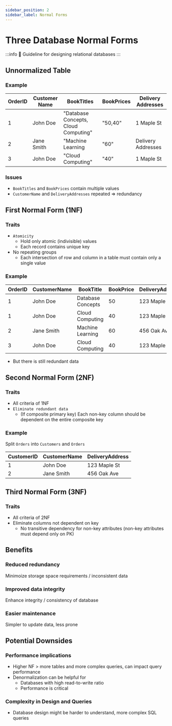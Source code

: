 ```yaml
---
sidebar_position: 2
sidebar_label: Normal Forms
---
```


# Three Database Normal Forms
:::info
🤖 Guideline for designing relational databases
:::

## Unnormalized Table
### Example

| OrderID | Customer Name | BookTitles                           | BookPrices | Delivery Addresses |
|---------|---------------|--------------------------------------|------------|--------------------|
| 1       | John Doe      | "Database Concepts, Cloud Computing" | "50,40"    | 1 Maple St        |
| 2       | Jane Smith    | "Machine Learning                    | "60"       | Delivery Addresses |
| 3       | John Doe      | "Cloud Computing"                    | "40"       | 1 Maple St        |

### Issues
- `BookTitles` and `BookPrices` contain multiple values
- `CustomerName` and `DeliveryAddresses` repeated => redundancy

## First Normal Form (1NF)
### Traits
- `Atomicity`
    - Hold only atomic (indivisible) values
    - Each record contains unique key
- No repeating groups
    - Each intersection of row and column in a table must contain only a single value

### Example

| OrderID | CustomerName | BookTitle         | BookPrice | DeliveryAddress |
|---------|--------------|-------------------|-----------|-----------------|
| 1       | John Doe     | Database Concepts | 50        | 123 Maple St    |
| 1       | John Doe     | Cloud Computing   | 40        | 123 Maple St    |
| 2       | Jane Smith   | Machine Learning  | 60        | 456 Oak Ave     |
| 3       | John Doe     | Cloud Computing   | 40        | 123 Maple St    |

- But there is still redundant data


## Second Normal Form (2NF)
### Traits
- All criteria of 1NF
- `Eliminate redundant data`
    - (If composite primary key) Each non-key column should be dependent on the entire composite key

### Example
Split `Orders` into `Customers` and `Orders`

| CustomerID | CustomerName | DeliveryAddress |
|------------|--------------|-----------------|
| 1          | John Doe     | 123 Maple St   |
| 2          | Jane Smith   | 456 Oak Ave    |

## Third Normal Form (3NF)
### Traits
- All criteria of 2NF
- Eliminate columns not dependent on key
    - No transitive dependency for non-key attributes (non-key attributes must depend only on PK)

## Benefits 
### Reduced redundancy
Minimoize storage space requirements / inconsistent data

### Improved data integrity
Enhance integrity / consistency of database

### Easier maintenance
Simpler to update data, less prone

## Potential Downsides
### Performance implications
- Higher NF > more tables and more complex queries, can impact query performance 
- Denormalization can be helpful for
    - Databases with high read-to-write ratio
    - Performance is critical
### Complexity in Design and Queries
- Database design might be harder to understand, more complex SQL queries 
